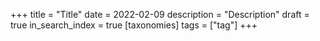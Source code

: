 +++
title = "Title"
date = 2022-02-09
description = "Description"
draft = true
in_search_index = true
[taxonomies]
tags = ["tag"]
+++
